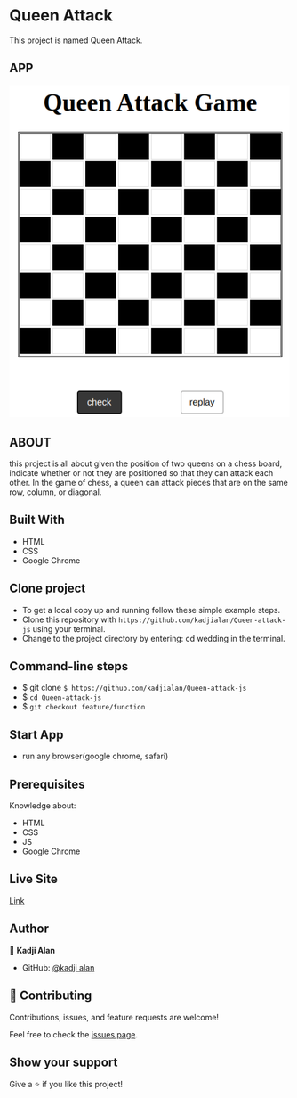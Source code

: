 # Queen Attack

This project is named Queen Attack.

## APP

![spring](assets/images/cheeseBoard.png)

## ABOUT

this project is all about given the position of two queens on a chess board, indicate whether or not they are positioned so that they can attack each other. In the game of chess, a queen can attack pieces that are on the same row, column, or diagonal.

## Built With

- HTML
- CSS
- Google Chrome

## Clone project

- To get a local copy up and running follow these simple example steps.
- Clone this repository with
`https://github.com/kadjialan/Queen-attack-js` using your terminal.
- Change to the project directory by entering: cd wedding in the terminal.

## Command-line steps

- $ git clone `$ https://github.com/kadjialan/Queen-attack-js`
- $ `cd Queen-attack-js`
- $ `git checkout feature/function`

## Start App

- run any browser(google chrome, safari)

## Prerequisites

Knowledge about:

- HTML
- CSS
- JS
- Google Chrome

## Live Site

[Link]( https://kadjialan.github.io/balance-page-js/)

## Author

👤 **Kadji Alan**

- GitHub: [@kadji alan](https://github.com/kadjialan/)

## 🤝 Contributing

Contributions, issues, and feature requests are welcome!

Feel free to check the [issues page](https://github.com/kadjialan/Queen-attack-js/issues).

## Show your support

Give a ⭐️ if you like this project!